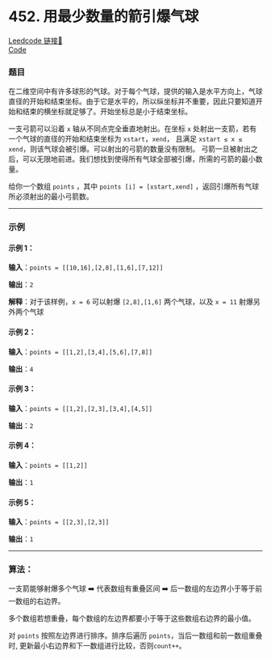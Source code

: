 # 452. 用最少数量的箭引爆气球


[Leedcode 链接🔗](https://leetcode.cn/problems/minimum-number-of-arrows-to-burst-balloons/description/)  
[Code](https://github.com/alstondu/lc/blob/main/452/452.cpp)

### 题目

在二维空间中有许多球形的气球。对于每个气球，提供的输入是水平方向上，气球直径的开始和结束坐标。由于它是水平的，所以纵坐标并不重要，因此只要知道开始和结束的横坐标就足够了。开始坐标总是小于结束坐标。

一支弓箭可以沿着 ```x``` 轴从不同点完全垂直地射出。在坐标 ```x``` 处射出一支箭，若有一个气球的直径的开始和结束坐标为 ```xstart```，```xend```， 且满足  ```xstart ≤ x ≤ xend```，则该气球会被引爆。可以射出的弓箭的数量没有限制。 弓箭一旦被射出之后，可以无限地前进。我们想找到使得所有气球全部被引爆，所需的弓箭的最小数量。

给你一个数组 ```points``` ，其中 ```points [i] = [xstart,xend]``` ，返回引爆所有气球所必须射出的最小弓箭数。

---

### 示例

#### 示例 1：

**输入**：```points = [[10,16],[2,8],[1,6],[7,12]]```

**输出**：```2```

**解释**：对于该样例，```x = 6``` 可以射爆 ```[2,8],[1,6]``` 两个气球，以及 ```x = 11``` 射爆另外两个气球

#### 示例 2：

**输入**：```points = [[1,2],[3,4],[5,6],[7,8]]```

**输出**：```4```

#### 示例 3：

**输入**：```points = [[1,2],[2,3],[3,4],[4,5]]```

**输出**：```2```

#### 示例 4：

**输入**：```points = [[1,2]]```

**输出**：```1```

#### 示例 5：

**输入**：```points = [[2,3],[2,3]]```

**输出**：```1```

---

### 算法：  

一支箭能够射爆多个气球 ➡️ 代表数组有重叠区间 ➡️ 后一数组的左边界小于等于前一数组的右边界。

多个数组若想重叠，每个数组的左边界都要小于等于这些数组右边界的最小值。

对 ```points``` 按照左边界进行排序。排序后遍历 ```points```，当后一数组和前一数组重叠时, 更新最小右边界和下一数组进行比较，否则```count++```。